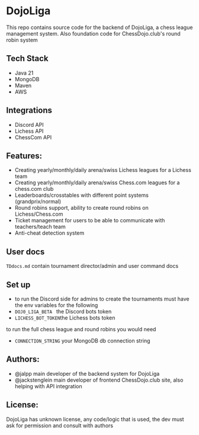 # DojoLiga

This repo contains source code for the backend of DojoLiga, a chess league management system. 
Also foundation code for ChessDojo.club's round robin system
## Tech Stack

- Java 21
- MongoDB
- Maven
- AWS

## Integrations
- Discord API 
- Lichess API 
- ChessCom API 



## Features:
- Creating yearly/monthly/daily arena/swiss Lichess leagues for a Lichess team
- Creating yearly/monthly/daily arena/swiss Chess.com leagues for a chess.com club
- Leaderboards/crosstables with different point systems (grandprix/normal)
- Round robins support, ability to create round robins on Lichess/Chess.com
- Ticket management for users to be able to communicate with teachers/teach team
- Anti-cheat detection system

## User docs

```TDdocs.md``` contain tournament director/admin and user
command docs 

## Set up

- to run the Discord side for admins to create the tournaments must have the env variables for the following
- ```DOJ0_LIGA_BETA ``` the Discord bots token
- ```LICHESS_BOT_TOKEN```the Lichess bots token

to run the full chess league and round robins you would need 

- ```CONNECTION_STRING``` your MongoDB db connection string

## Authors:

- @jalpp main developer of the backend system for DojoLiga
- @jackstenglein main developer of frontend ChessDojo.club site, also helping with API integration



## License:
DojoLiga has unknown license, any code/logic that is used, the dev must ask for permission and consult with authors


